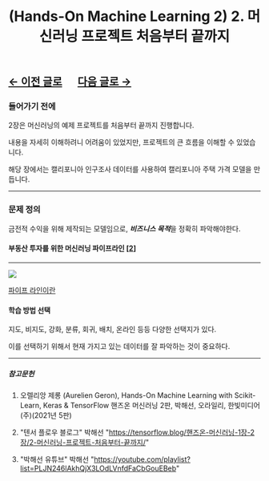 ﻿---
layout: post
title: "(Hands-On Machine Learning 2) 2. 머신러닝 프로젝트 처음부터 끝까지"
categories: "BookReview"
tags:  [AI, Machine Lerning, TensorFlow, Keras, Scikit-Learn]
---

## [←  이전 글로](https://maizer2.github.io/bookreview/2022/01/13/(Hands-On-Machine-Learning-2)-1.-한눈에-보는-머신러닝.html) 　 [다음 글로 →](https://maizer2.github.io/bookreview/2022/02/00/(Hands-On-Machine-Learning-2)-3.-분류.html)


### 들어가기 전에

2장은 머신러닝의 예제 프로젝트를 처음부터 끝까지 진행합니다.

내용을 자세히 이해하려니 어려움이 있었지만, 프로젝트의 큰 흐름을 이해할 수 있었습니다.

해당 장에서는 캘리포니아 인구조사 데이터를 사용하여 캘리포니아 주택 가격 모델을 만듭니다.

---

### 문제 정의

금전적 수익을 위해 제작되는 모델임으로, ***비즈니스 목적***을 정확히 파악해야한다.

#### 부동산 투자를 위한 머신러닝 파이프라인 [[2](https://tensorflow.blog/핸즈온-머신러닝-1장-2장/2-2-큰-그림-보기)]

---

![](https://tensorflowkorea.files.wordpress.com/2018/05/e18489e185b3e1848fe185b3e18485e185b5e186abe18489e185a3e186ba-2018-05-31-e1848be185a9e1848ce185a5e186ab-10-42-47.png?w=625&h=248)

[파이프 라인이란](https://maizer2.github.io/용어_인공지능/2021/11/02/머신러닝에서-파이프라인이란.html)

#### 학습 방법 선택

지도, 비지도, 강화, 분류, 회귀, 배치, 온라인 등등 다양한 선택지가 있다.

이를 선택하기 위해서 현재 가지고 있는 데이터를 잘 파악하는 것이 중요하다.


---

##### 참고문헌

1) 오렐리앙 제롱 (Aurelien Geron), Hands-On Machine Learning with Scikit-Learn, Keras & TensorFlow 핸즈온 머신러닝 2판, 박해선, 오라일리, 한빛미디어(주)(2021년 5판)

2) "텐서 플로우 블로그" 박해선 "https://tensorflow.blog/핸즈온-머신러닝-1장-2장/2-머신러닝-프로젝트-처음부터-끝까지/"

3) "박해선 유튜브" 박해선 "https://youtube.com/playlist?list=PLJN246lAkhQjX3LOdLVnfdFaCbGouEBeb"
